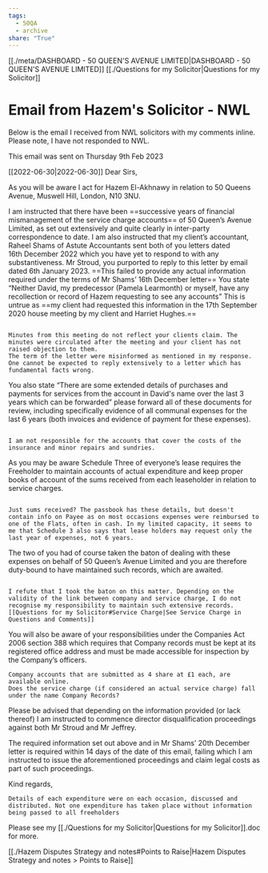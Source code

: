 ```yaml
---
tags:
  - 50QA
  - archive
share: "True"
---
```


[[./meta/DASHBOARD - 50 QUEEN'S AVENUE LIMITED|DASHBOARD - 50 QUEEN'S AVENUE LIMITED]]
[[./Questions for my Solicitor|Questions for my Solicitor]]

# Email from Hazem's Solicitor - NWL 
Below is the email I received from NWL solicitors with my comments inline. Please note, I have not responded to NWL.

This email was sent on Thursday 9th Feb 2023

[[2022-06-30|2022-06-30]]
Dear Sirs,

As you will be aware I act for Hazem El-Akhnawy in relation to 50 Queens Avenue, Muswell Hill, London, N10 3NU.

I am instructed that there have been ==successive years of financial mismanagement of the service charge accounts== of 50 Queen’s Avenue Limited, as set out extensively and quite clearly in inter-party correspondence to date. I am also instructed that my client’s accountant, Raheel Shams of Astute Accountants sent both of you letters dated 16th December 2022 which you have yet to respond to with any substantiveness. Mr Stroud, you purported to reply to this letter by email dated 6th January 2023. ==This failed to provide any actual information required under the terms of Mr Shams’ 16th December letter== You state “Neither David, my predecessor (Pamela Learmonth) or myself, have any recollection or record of Hazem requesting to see any accounts” This is untrue as ==my client had requested this information in the 17th September 2020 house meeting by my client and Harriet Hughes.== 

```ad-note

Minutes from this meeting do not reflect your clients claim. The minutes were circulated after the meeting and your client has not raised objection to them.
The term of the letter were misinformed as mentioned in my response. One cannot be expected to reply extensively to a letter which has fundamental facts wrong.
```


You also state “There are some extended details of purchases and payments for services from the account in David's name over the last 3 years which can be forwarded” please forward all of these documents for review, including specifically evidence of all communal expenses for the last 6 years (both invoices and evidence of payment for these expenses).

```ad-note

I am not responsible for the accounts that cover the costs of the insurance and minor repairs and sundries. 
```

As you may be aware Schedule Three of everyone’s lease requires the Freeholder to maintain accounts of actual expenditure and keep proper books of account of the sums received from each leaseholder in relation to service charges. 

```ad-note

Just sums received? The passbook has these details, but doesn't contain info on Payee as on most occasions expenses were reimbursed to one of the Flats, often in cash. In my limited capacity, it seems to me that Schedule 3 also says that lease holders may request only the last year of expenses, not 6 years.

```

The two of you had of course taken the baton of dealing with these expenses on behalf of 50 Queen’s Avenue Limited and you are therefore duty-bound to have maintained such records, which are awaited. 

```ad-note

I refute that I took the baton on this matter. Depending on the validity of the link between company and service charge, I do not recognise my responsibility to maintain such extensive records. [[Questions for my Solicitor#Service Charge|See Service Charge in Questions and Comments]]
```


You will also be aware of your responsibilities under the Companies Act 2006 section 388 which requires that Company records must be kept at its registered office address and must be made accessible for inspection by the Company’s officers.

```ad-note
Company accounts that are submitted as 4 share at £1 each, are available online. 
Does the service charge (if considered an actual service charge) fall under the name Company Records? 
```

Please be advised that depending on the information provided (or lack thereof) I am instructed to commence director disqualification proceedings against both Mr Stroud and Mr Jeffrey.

The required information set out above and in Mr Shams’ 20th December letter is required within 14 days of the date of this email, failing which I am instructed to issue the aforementioned proceedings and claim legal costs as part of such proceedings.

Kind regards,

``` ad-note
Details of each expenditure were on each occasion, discussed and distributed. Not one expenditure has taken place without information being passed to all freeholders
```

Please see my [[./Questions for my Solicitor|Questions for my Solicitor]].doc for more.

[[./Hazem Disputes Strategy and notes#Points to Raise|Hazem Disputes Strategy and notes > Points to Raise]]
